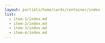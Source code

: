 ```yaml
---
layout: partials/home/cards/container/index
list:
  - item-1/index.md
  - item-2/index.md
  - item-3/index.md
  - item-4/index.md
---
```

